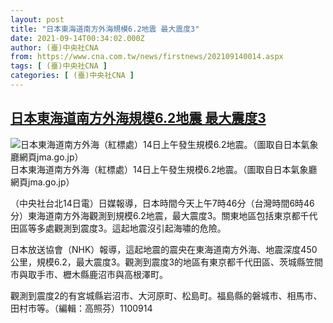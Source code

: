 ```yaml
---
layout: post
title: "日本東海道南方外海規模6.2地震 最大震度3"
date: 2021-09-14T00:34:02.000Z
author: (臺)中央社CNA
from: https://www.cna.com.tw/news/firstnews/202109140014.aspx
tags: [ (臺)中央社CNA ]
categories: [ (臺)中央社CNA ]
---
```

<!--1631579642000-->
[日本東海道南方外海規模6.2地震 最大震度3](https://www.cna.com.tw/news/firstnews/202109140014.aspx)
------

<div>
<div class="fullPic"><div class="floatImg center"><div class="BGimgWrap" style="--aspect-ratio:824/735;"><picture><source media="(max-width: 414px)" srcset="https://imgcdn.cna.com.tw/www/WebPhotos/800/20210914/824x735_55095909321.jpg"><source media="(min-width: 413px)" srcset="https://imgcdn.cna.com.tw/www/WebPhotos/1024/20210914/824x735_55095909321.jpg"><img src="https://images.weserv.nl/?url=imgcdn.cna.com.tw/www/WebPhotos/800/20210914/824x735_55095909321.jpg" alt="日本東海道南方外海（紅標處）14日上午發生規模6.2地震。（圖取自日本氣象廳網頁jma.go.jp）" srcset="https://imgcdn.cna.com.tw/www/WebPhotos/800/20210914/824x735_55095909321.jpg 414w, https://imgcdn.cna.com.tw/www/WebPhotos/1024/20210914/824x735_55095909321.jpg 1024w"></picture></div><div class="picinfo">日本東海道南方外海（紅標處）14日上午發生規模6.2地震。（圖取自日本氣象廳網頁jma.go.jp）</div></div></div><div></div><div class="paragraph"><p>（中央社台北14日電）日媒報導，日本時間今天上午7時46分（台灣時間6時46分）東海道南方外海觀測到規模6.2地震，最大震度3。關東地區包括東京都千代田區等多處觀測到震度3。這起地震沒引起海嘯的危險。</p><p>日本放送協會（NHK）報導，這起地震的震央在東海道南方外海、地震深度450公里，規模6.2，最大震度3。觀測到震度3的地區有東京都千代田區、茨城縣笠間市與取手市、櫪木縣鹿沼市與高根澤町。</p><p>觀測到震度2的有宮城縣岩沼市、大河原町、松島町。福島縣的磐城市、相馬市、田村市等。（編輯：高照芬）1100914</p></div>
</div>
